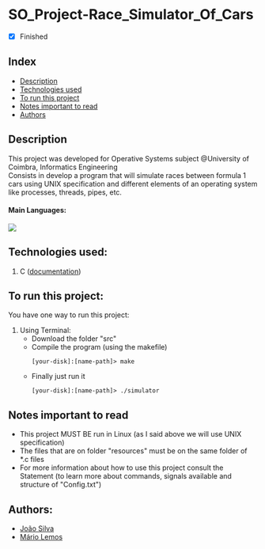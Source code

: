 # SO_Project-Race_Simulator_Of_Cars

- [x] Finished

## Index
- [Description](#description)
- [Technologies used](#technologies-used)
- [To run this project](#to-run-this-project)
- [Notes important to read](#notes-important-to-read)
- [Authors](#authors)

## Description
This project was developed for Operative Systems subject @University of Coimbra, Informatics Engineering <br>
Consists in develop a program that will simulate races between formula 1 cars using UNIX specification and different elements of an operating system like processes, threads, pipes, etc.
#### Main Languages:
![](https://img.shields.io/badge/-C-333333?style=flat&logo=C%2B%2B&logoColor=5459E2) 

## Technologies used:
1. C ([documentation](https://devdocs.io/c/))

## To run this project:
You have one way to run this project:
1. Using Terminal:
    * Download the folder "src"
    * Compile the program (using the makefile)
      ```shellscript
      [your-disk]:[name-path]> make
      ```
    * Finally just run it<br>
      ```shellscript 
      [your-disk]:[name-path]> ./simulator
      ```

## Notes important to read
- This project MUST BE run in Linux (as I said above we will use UNIX specification)
- The files that are on folder "resources" must be on the same folder of *.c files 
- For more information about how to use this project consult the Statement (to learn more about commands, signals available and structure of "Config.txt")

## Authors:
- [João Silva](https://github.com/ikikara)
- [Mário Lemos](https://github.com/MrMarito)
